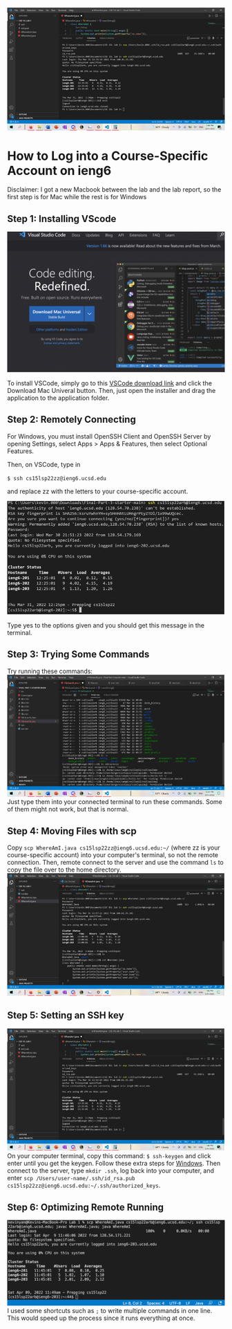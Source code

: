 ![Image](screenshot.png)
# How to Log into a Course-Specific Account on ieng6
Disclaimer: I got a new Macbook between the lab and the lab report, so the first step is for Mac while the rest is for Windows
## Step 1: Installing VScode 
![Image](VSCode.png) 

To install VSCode, simply go to this [VSCode download link](https://code.visualstudio.com/) and click the Download Mac Univeral button. Then, just open the installer and drag the application to the application folder. 

## Step 2: Remotely Connecting

For Windows, you must install OpenSSH Client and OpenSSH Server by opening Settings, select Apps > Apps & Features, then select Optional Features. 

Then, on VSCode, type in 

`$ ssh cs15lsp22zz@ieng6.ucsd.edu`

and replace zz with the letters to your course-specific account.

![Image](RemoteConnecting.png) 

Type yes to the options given and you should get this message in the terminal. 

## Step 3: Trying Some Commands

Try running these commands:
![Image](Runcommand.png)
Just type them into your connected terminal to run these commands. Some of them might not work, but that is normal.

## Step 4: Moving Files with scp

Copy `scp WhereAmI.java cs15lsp22zz@ieng6.ucsd.edu:~/` (where zz is your course-specific account) into your computer's terminal, so not the remote connection. Then, remote connect to the server and use the command `ls` to copy the file over to the home directory. 
![Image](movingscp.png)

## Step 5: Setting an SSH key

![Image](SSHkey.png)
On your computer terminal, copy this command: `$ ssh-keygen` and click enter until you get the keygen. Follow these extra steps for [Windows](https://docs.microsoft.com/en-us/windows-server/administration/openssh/openssh_keymanagement#user-key-generation).
Then connect to the server, type `mkdir .ssh`, log back into your computer, and enter `scp /Users/user-name/.ssh/id_rsa.pub
cs15lsp22zz@ieng6.ucsd.edu:~/.ssh/authorized_keys`.

## Step 6: Optimizing Remote Running
![Image](Step7.png)
I used some shortcuts such as `;` to write multiple commands in one line. This would speed up the process since it runs everything at once. 